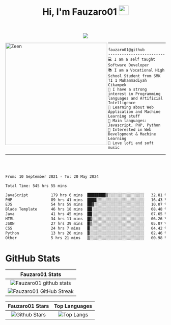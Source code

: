 <h1 align="center">
Hi, I'm Fauzaro01
  <img src="https://media.giphy.com/media/hvRJCLFzcasrR4ia7z/giphy.gif" width="30"></h1>
<br/>

<p align="center">
  <a href="https://github.com/DenverCoder1/readme-typing-svg">
    <img src="https://readme-typing-svg.herokuapp.com?lines=Chill%20and%20Coding;Full+Stack+Web+Developer;Student;Software%20Develover;Always%20learning%20new%20things&center=true&width=380&height=45"></a>
</p>

<img align="left" src="https://media.tenor.com/LNrMsLTFICEAAAAi/elysia.gif" alt="Zeen" width="320" height="320" />
<hr>

```
fauzaro01@github
-------------------------
💻 I am a self taught Software Developer
📚 I am a Vocational High School Student from SMK TI 1 Muhammadiyah Cikampek
📝 I have a strong interest in Programming languages and Artificial Intelligence
🌱 Learning about Web Application and Machine Learning stuff
🌟 Main languages: Javascript, PHP, Python
🚩 Interested in Web Development & Machine Learning
🎵 Love lofi and soft music 
```

<hr>
<br>
<br>
<div align="left">
<!--START_SECTION:waka-->

```txt
From: 10 September 2021 - To: 20 May 2024

Total Time: 545 hrs 55 mins

JavaScript          179 hrs 6 mins  ████████▒░░░░░░░░░░░░░░░░   32.81 %
PHP                 89 hrs 41 mins  ████░░░░░░░░░░░░░░░░░░░░░   16.43 %
EJS                 54 hrs 59 mins  ██▓░░░░░░░░░░░░░░░░░░░░░░   10.07 %
Blade Template      46 hrs 18 mins  ██░░░░░░░░░░░░░░░░░░░░░░░   08.48 %
Java                41 hrs 45 mins  ██░░░░░░░░░░░░░░░░░░░░░░░   07.65 %
HTML                34 hrs 11 mins  █▓░░░░░░░░░░░░░░░░░░░░░░░   06.26 %
JSON                27 hrs 39 mins  █▒░░░░░░░░░░░░░░░░░░░░░░░   05.07 %
CSS                 24 hrs 7 mins   █░░░░░░░░░░░░░░░░░░░░░░░░   04.42 %
Python              13 hrs 26 mins  ▓░░░░░░░░░░░░░░░░░░░░░░░░   02.46 %
Other               5 hrs 21 mins   ▒░░░░░░░░░░░░░░░░░░░░░░░░   00.98 %
```

<!--END_SECTION:waka-->
</div>

# GitHub Stats

|                                                            Fauzaro01 Stats                                                            |
| :--------------------------------------------------------------------------------------------------------------------------------------------: |
|        ![Fauzaro01 github stats](https://github-readme-stats.vercel.app/api?username=Fauzaro01&show_icons=true&theme=algolia)        |
|              ![Fauzaro01 GitHub Streak](https://github-readme-streak-stats.herokuapp.com/?user=Fauzaro01&theme=algolia)              |

|                                                                                              Fauzaro01 Stars                                                                                              |                                                           Top Languages                                                           |
| :----------------------------------------------------------------------------------------------------------------------------------------------------------------------------------------------------------------: | :-------------------------------------------------------------------------------------------------------------------------------: |
| ![Github Stars](https://github-readme-stats.vercel.app/api?username=Fauzaro01&show_icons=true&locale=en&count_private=true&hide_rank=true&custom_title=My%20GitHub%20Stats&disable_animations=true&theme=algolia) | ![Top Langs](https://github-readme-stats.vercel.app/api/top-langs/?username=Fauzaro01&langs_count=8&theme=algolia&layout=compact) |

